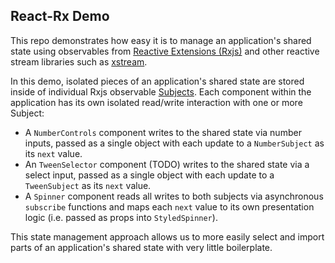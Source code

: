 ## React-Rx Demo

This repo demonstrates how easy it is to manage an application's shared state using observables from [Reactive Extensions (Rxjs)](https://github.com/Reactive-Extensions/RxJS) and other reactive stream libraries such as [xstream](https://github.com/staltz/xstream).

In this demo, isolated pieces of an application's shared state are stored inside of individual Rxjs observable [Subjects](http://reactivex.io/rxjs/manual/overview.html#subject). Each component within the application has its own isolated read/write interaction with one or more Subject:

* A `NumberControls` component writes to the shared state via number inputs, passed as a single object with each update to a `NumberSubject` as its `next` value.
* An `TweenSelector` component (TODO) writes to the shared state via a select input, passed as a single object with each update to a `TweenSubject` as its `next` value.
* A `Spinner` component reads all writes to both subjects via asynchronous `subscribe` functions and maps each `next` value to its own presentation logic (i.e. passed as props into `StyledSpinner`).

This state management approach allows us to more easily select and import parts of an application's shared state with very little boilerplate.
